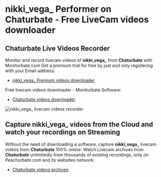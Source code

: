 # nikki_vega_ Performer on Chaturbate - Free LiveCam videos downloader

## Chaturbate Live Videos Recorder

Monitor and record livecam videos of **nikki_vega_** from **Chaturbate** with Moniturbate.com
Get a premium trial for free by just and only registering with your Email address:
* [nikki_vega_ Premium videos downloader](https://moniturbate.com/request-demo-licence-key.html)

Free livecam videos downloader - Moniturbate Software:
* [Chaturbate videos downloader](https://moniturbate.com/moniturbate-download-software.html)

![nikki_vega_ livecam videos recorder](https://peachurnet.com/templates/moniturbate-software.png)


## Capture nikki_vega_ videos from the Cloud and watch your recordings on Streaming

Without the need of downloading a software, capture **nikki_vega_** livecam videos from **Chaturbate** 100% online.
Watch Livecam archives from **Chaturbate** unlimitedly from thousands of existing recordings, only on Peachurbate.com and its websites network:
* [Chaturbate videos archives](https://peachurnet.com/)